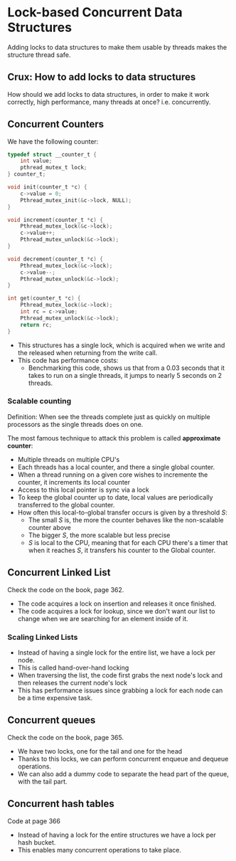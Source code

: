 # Lock-based Concurrent Data Structures
Adding locks to data structures to make them usable by threads makes the structure thread safe. 
## Crux: How to add locks to data structures
How should we add locks to data structures, in order to make it work correctly, high performance, many threads at once? i.e. concurrently. 

## Concurrent Counters
We have the following counter: 

```C
typedef struct __counter_t {
	int value;
	pthread_mutex_t lock;
} counter_t;

void init(counter_t *c) {
	c->value = 0;
	Pthread_mutex_init(&c->lock, NULL);
}

void increment(counter_t *c) {
	Pthread_mutex_lock(&c->lock);
	c->value++;
	Pthread_mutex_unlock(&c->lock);
}

void decrement(counter_t *c) {
	Pthread_mutex_lock(&c->lock);
	c->value--;
	Pthread_mutex_unlock(&c->lock);
}

int get(counter_t *c) {
	Pthread_mutex_lock(&c->lock);
	int rc = c->value;
	Pthread_mutex_unlock(&c->lock);
	return rc;
}
```

- This structures has a single lock, which is acquired when we write and the released when returning from  the write call. 
- This code has performance costs:
	- Benchmarking this code, shows us that from a 0.03 seconds that it takes to run on a single threads, it jumps to nearly 5 seconds on 2 threads.
### Scalable counting
Definition: When see the threads complete just as quickly on multiple processors as the single threads does on one.

The most famous technique to attack this problem is called **approximate counter**:
- Multiple threads on multiple CPU's 
- Each threads has a local counter, and there a single global counter. 
- When a thread running on a given core wishes to incremente the counter, it increments its local counter
- Access to this local pointer is sync via a lock
- To keep the global counter up to date, local values are periodically transferred to the global counter. 
- How often this local-to-global transfer occurs is given by a threshold *S*:
	- The small *S* is, the more the counter behaves like the non-scalable counter above
	- The bigger *S*, the more scalable but less precise 
	 - *S* is local to the CPU, meaning that for each CPU there's a timer that when it reaches *S*, it transfers his counter to the Global counter. 

## Concurrent Linked List
Check the code on the book, page 362. 

- The code acquires a lock on insertion and releases it once finished. 
-  The code acquires a lock for lookup, since we don't want our list to change when we are searching for an element inside of it. 
### Scaling Linked Lists
- Instead of having a single lock for the entire list, we have a lock per node. 
- This is called hand-over-hand locking
- When traversing the list, the code first grabs the next node's lock and then releases the current node's lock
- This has performance issues since grabbing a lock for each node can be a time expensive task.

## Concurrent queues

Check the code on the book, page 365. 

- We have two locks, one for the tail and one for the head
- Thanks to this locks, we can perform concurrent enqueue and dequeue operations. 
- We can also add a dummy code to separate the head part of the queue, with the tail part. 

## Concurrent hash tables
Code at page 366

- Instead of having a lock for the entire structures we have a lock per hash bucket. 
- This enables many concurrent operations to take place. 
